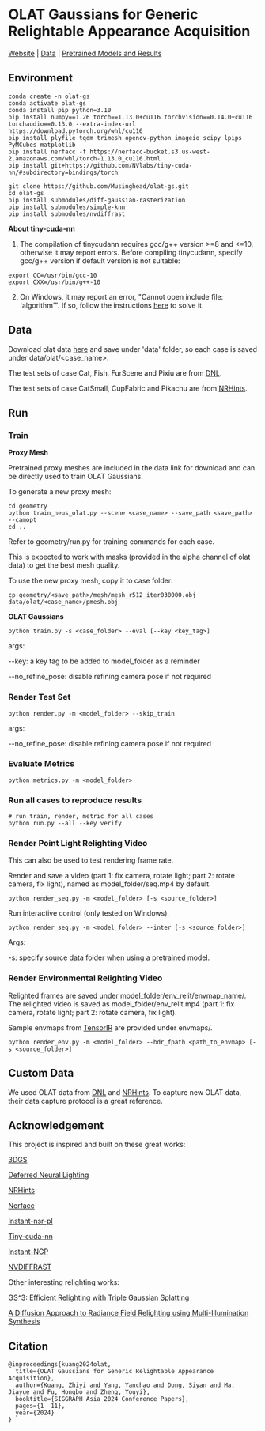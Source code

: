# OLAT Gaussians for Generic Relightable Appearance Acquisition

[Website](https://musinghead.github.io/projects/olat_gaussians/) | [Data](https://drive.google.com/drive/folders/1Wm7kNqxENDFLtfVCp4AVM3K7JrHcvCWt?usp=sharing) | [Pretrained Models and Results](https://drive.google.com/drive/folders/1428s8xwEHb_dnry_Jd73xoWqwWLujsTZ?usp=sharing)

## Environment

```shell
conda create -n olat-gs
conda activate olat-gs
conda install pip python=3.10
pip install numpy==1.26 torch==1.13.0+cu116 torchvision==0.14.0+cu116 torchaudio==0.13.0 --extra-index-url https://download.pytorch.org/whl/cu116
pip install plyfile tqdm trimesh opencv-python imageio scipy lpips PyMCubes matplotlib
pip install nerfacc -f https://nerfacc-bucket.s3.us-west-2.amazonaws.com/whl/torch-1.13.0_cu116.html
pip install git+https://github.com/NVlabs/tiny-cuda-nn/#subdirectory=bindings/torch

git clone https://github.com/Musinghead/olat-gs.git
cd olat-gs
pip install submodules/diff-gaussian-rasterization
pip install submodules/simple-knn
pip install submodules/nvdiffrast
```

**About tiny-cuda-nn**

1. The compilation of tinycudann requires gcc/g++ version >=8 and <=10, otherwise it may report errors. Before compiling tinycudann, specify gcc/g++ version if default version is not suitable:

```shell
export CC=/usr/bin/gcc-10
export CXX=/usr/bin/g++-10
```

2. On Windows, it may report an error,  "Cannot open include file: 'algorithm'". If so, follow the instructions [here](https://github.com/NVlabs/tiny-cuda-nn/issues/208#issuecomment-1858279465) to solve it.

## Data

Download olat data [here](https://drive.google.com/drive/folders/1Wm7kNqxENDFLtfVCp4AVM3K7JrHcvCWt?usp=sharing) and save under 'data' folder, so each case is saved under data/olat/<case_name>.

The test sets of case Cat, Fish, FurScene and Pixiu are from [DNL](https://yuedong.shading.me/project/defnlight/defnlight.htm).

The test sets of case CatSmall, CupFabric and Pikachu are from [NRHints](https://nrhints.github.io/).

## Run

### Train

**Proxy Mesh**

Pretrained proxy meshes are included in the data link for download and can be directly used to train OLAT Gaussians.

To generate a new proxy mesh:

```shell
cd geometry
python train_neus_olat.py --scene <case_name> --save_path <save_path> --camopt
cd ..
```

Refer to geometry/run.py for training commands for each case.

This is expected to work with masks (provided in the alpha channel of olat data) to get the best mesh quality.

To use the new proxy mesh, copy it to case folder:

```shell
cp geometry/<save_path>/mesh/mesh_r512_iter030000.obj data/olat/<case_name>/pmesh.obj
```

**OLAT Gaussians**

```shell
python train.py -s <case_folder> --eval [--key <key_tag>]
```

args:

--key: a key tag to be added to model_folder as a reminder

--no_refine_pose: disable refining camera pose if not required

### Render Test Set

```shell
python render.py -m <model_folder> --skip_train
```

args:

--no_refine_pose: disable refining camera pose if not required

### Evaluate Metrics

```shell
python metrics.py -m <model_folder>
```

### Run all cases to reproduce results

```shell
# run train, render, metric for all cases
python run.py --all --key verify
```

### Render Point Light Relighting Video

This can also be used to test rendering frame rate.

Render and save a video (part 1: fix camera, rotate light; part 2: rotate camera, fix light), named as model_folder/seq.mp4 by default.

```shell
python render_seq.py -m <model_folder> [-s <source_folder>]
```

Run interactive control (only tested on Windows).

```shell
python render_seq.py -m <model_folder> --inter [-s <source_folder>]
```

Args:

-s: specify source data folder when using a pretrained model.

### Render Environmental Relighting Video

Relighted frames are saved under model_folder/env_relit/envmap_name/. The relighted video is saved as model_folder/env_relit.mp4 (part 1: fix camera, rotate light; part 2: rotate camera, fix light).

Sample envmaps from [TensorIR](https://github.com/Haian-Jin/TensoIR?tab=readme-ov-file) are provided under envmaps/.

```shell
python render_env.py -m <model_folder> --hdr_fpath <path_to_envmap> [-s <source_folder>]
```

## Custom Data

We used OLAT data from [DNL](https://yuedong.shading.me/project/defnlight/defnlight.htm) and [NRHints](https://nrhints.github.io/). To capture new OLAT data, their data capture protocol is a great reference.

## Acknowledgement

This project is inspired and built on these great works:

[3DGS](https://github.com/graphdeco-inria/gaussian-splatting)

[Deferred Neural Lighting](https://yuedong.shading.me/project/defnlight/defnlight.htm)

[NRHints](https://nrhints.github.io/)

[Nerfacc](https://github.com/nerfstudio-project/nerfacc)

[Instant-nsr-pl](https://github.com/bennyguo/instant-nsr-pl)

[Tiny-cuda-nn](https://github.com/NVlabs/tiny-cuda-nn)

[Instant-NGP](https://github.com/NVlabs/instant-ngp)

[NVDIFFRAST](https://github.com/NVlabs/nvdiffrast)

Other interesting relighting works:

[GS^3: Efficient Relighting with Triple Gaussian Splatting](https://gsrelight.github.io/)

[A Diffusion Approach to Radiance Field Relighting using Multi-Illumination Synthesis](https://repo-sam.inria.fr/fungraph/generative-radiance-field-relighting/)

## Citation

```
@inproceedings{kuang2024olat,
  title={OLAT Gaussians for Generic Relightable Appearance Acquisition},
  author={Kuang, Zhiyi and Yang, Yanchao and Dong, Siyan and Ma, Jiayue and Fu, Hongbo and Zheng, Youyi},
  booktitle={SIGGRAPH Asia 2024 Conference Papers},
  pages={1--11},
  year={2024}
}
```